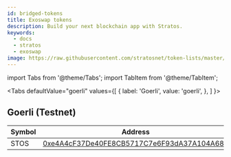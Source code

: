 ```yaml
---
id: bridged-tokens
title: Exoswap tokens
description: Build your next blockchain app with Stratos.
keywords:
  - docs
  - stratos
  - exoswap
image: https://raw.githubusercontent.com/stratosnet/token-lists/master/logo.svg
---
```


import Tabs from '@theme/Tabs';
import TabItem from '@theme/TabItem';

<Tabs
defaultValue="goerli"
values={[
{ label: 'Goerli', value: 'goerli', },
]
}>

<TabItem value="goerli">

## Goerli (Testnet)

| Symbol 	| Address                                                                                                               	|
|--------	|-----------------------------------------------------------------------------------------------------------------------	|
| STOS   	| [0xe4A4cF37De40FE8CB5717C7e6F93dA37A104A689](https://goerli.etherscan.io/token/0xe4A4cF37De40FE8CB5717C7e6F93dA37A104A689) 	|
</TabItem>

</Tabs>